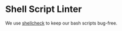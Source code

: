 # Shell Script Linter

We use [shellcheck](https://github.com/gunar/shellcheck#readme)
to keep our bash scripts bug-free.
